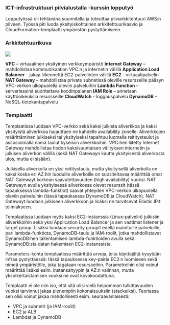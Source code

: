 ### ICT-infrastruktuuri pilvialustalla -kurssin lopputyö

Lopputyössä oli tehtävänä suunnitella ja toteuttaa pilviarkkitehtuuri AWS:n pilveen. Työssä piti luoda yksityiskohtainen arkkitehtuurikaavio ja CloudFormation-templaatti ympäristön pystyttämiseen.

### Arkkitehtuurikuva

<img src="/ict_infra_deawio.png">

**VPC** – virtuaalinen yksityinen verkkoympäristö
**Internet Gateway** – mahdollistaa kommunikaation VPC:n ja internetin välillä
**Application Load Balancer** – jakaa liikennettä EC2-palvelinten välillä
**EC2** - virtuaalipalvelin
**NAT Gateway** – mahdollistaa private subnetissä oleville resursseille pääsyn VPC-verkon ulkopuolella oleviin palveluihin
**Lambda Function** – serverlessinä suoritettava koodinpalanen
**IAM Role** – annetaan käyttöoikeuksia resursseille
**CloudWatch** - loggauspalvelu
**DynamoDB** – NoSQL-tietokantapalvelu

### Templaatti

Templaatissa luodaan VPC-verkko sekä kaksi julkista aliverkkoa ja kaksi yksityistä aliverkkoa hajauttaen ne kahdelle availability zonelle. Aliverkkojen määrittäminen julkiseksi tai yksityiseksi tapahtuu luomalla reititystaulut ja assosioimalla nämä taulut kyseisiin aliverkkoihin. VPC:hen liitetty Internet Gateway mahdollistaa tiedon kaksisuuntaisen välityksen internetin ja julkisen aliverkon välillä (sekä NAT Gatewayn kautta yksityisestä aliverkosta ulos, mutta ei sisään).

Julkisella aliverkolla on yksi reititystaulu, mutta yksityisellä aliverkolla on kaksi koska eri AZ:hin luoduille aliverkoille on suositeltavaa määrittää omat NAT Gatewayt korkean saavutettavuuden (high availability) vuoksi. NAT Gatewayn avulla yksityisessä aliverkossa olevat resurssit (tässä tapauksessa lambda-funktiot) saavat yhteyden VPC-verkon ulkopuolella oleviin palveluihin (tässä tapauksessa DynamoDB ja CloudWatch). NAT Gatewayt luodaan julkiseen aliverkkoon ja lisäksi ne tarvitsevat Elastic IP:t toimiakseen.

Templaatissa luodaan myös kaksi EC2-instanssia (Linux-palvelin) julkisiin aliverkkoihin sekä yksi Application Load Balancer ja sen vaatimat listener ja target group. Lisäksi luodaan security groupit edellä mainituille palveluille, pari lambda-funktiota, DynamoDB-taulu ja IAM-roolit, jotka mahdollistavat DynamoDB:hen tallentamisen lambda-funktioiden avulla sekä DynamoDB:sta datan hakemisen EC2-instanssista.

Parameters-kohta templaatissa määrittää arvoja, joita käyttäjältä kysytään infraa
pystyttäessä: tässä tapauksessa key-pairia EC2:n luomiseen sekä nimeä ympäristölle, joka tagataan resursseihin. Parametreihin olisi voinut määrittää lisäksi esim. instanssityypin ja AZ:n valinnan, mutta yksinkertaistamisen vuoksi ne ovat kovakoodattuna.

Templaatti ei ole niin iso, että sitä olisi vielä helpomman tulkittavuuden vuoksi tarvinnut jakaa pienempiin kokonaisuuksiin (stackeiksi). Teoriassa sen olisi voinut jakaa mahdollisesti esim. seuraavanlaisesti:

- VPC ja subnetit (ja IAM-roolit)
- EC2 ja ALB
- Lambdat ja DynamoDB
